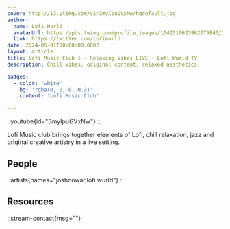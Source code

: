 ```yaml
---
cover: http://i3.ytimg.com/vi/3myIpuGVxNw/hqdefault.jpg
author:
  name: Lofi Wurld
  avatarUrl: https://pbs.twimg.com/profile_images/1042510623962275840/1Iw_Mvud_400x400.jpg
  link: https://twitter.com/lofiwurld
date: 2024-05-01T00:00:00.000Z
layout: article
title: Lofi Music Club 1 - Relaxing Vibes LIVE - Lofi Wurld TV
description: Chill vibes, original content, relaxed aesthetics.

badges:
  - color: 'white'
    bg: 'rgba(0, 0, 0, 0.3)'
    content: 'Lofi Music Club'

---
```


::youtube{id="3myIpuGVxNw"}
::

Lofi Music club brings together elements of Lofi, chill relaxation, jazz and original creative artistry in a live setting.

## People

::artists{names="joshoowar,lofi wurld"}
::

## Resources

::stream-contact{msg=""}
